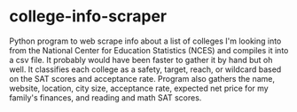 # college-info-scraper

Python program to web scrape info about a list of colleges I'm looking into from the National Center for Education Statistics (NCES) and compiles it into a csv file. It probably would have been faster to gather it by hand but oh well. It classifies each college as a safety, target, reach, or wildcard based on the SAT scores and acceptance rate. Program also gathers the name, website, location, city size, acceptance rate, expected net price for my family's finances, and reading and math SAT scores.
